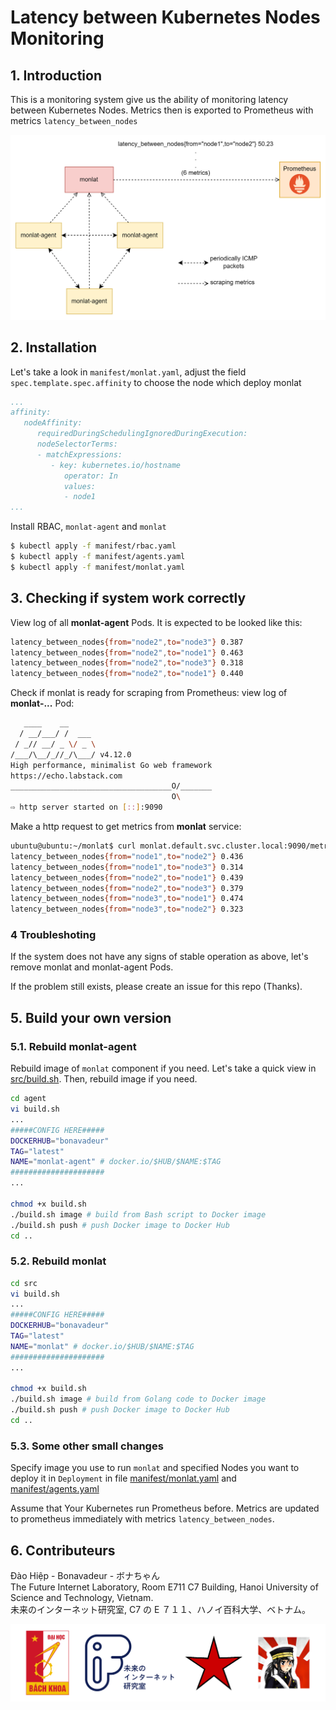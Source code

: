 # Latency between Kubernetes Nodes Monitoring

## 1. Introduction

This is a monitoring system give us the ability of monitoring latency between Kubernetes Nodes. Metrics then is exported to Prometheus with metrics `latency_between_nodes`

![alt](images/arch.png)


## 2. Installation

Let's take a look in `manifest/monlat.yaml`, adjust the field `spec.template.spec.affinity` to choose the node which deploy monlat

```yaml
...
affinity:
   nodeAffinity:
      requiredDuringSchedulingIgnoredDuringExecution:
      nodeSelectorTerms:
      - matchExpressions:
         - key: kubernetes.io/hostname
            operator: In
            values:
            - node1
...
```

Install RBAC, `monlat-agent` and `monlat`

```bash
$ kubectl apply -f manifest/rbac.yaml
$ kubectl apply -f manifest/agents.yaml
$ kubectl apply -f manifest/monlat.yaml
```

## 3. Checking if system work correctly

View log of all **monlat-agent** Pods. It is expected to be looked like this:

```bash
latency_between_nodes{from="node2",to="node3"} 0.387
latency_between_nodes{from="node2",to="node1"} 0.463
latency_between_nodes{from="node2",to="node3"} 0.318
latency_between_nodes{from="node2",to="node1"} 0.440
```

Check if monlat is ready for scraping from Prometheus: view log of **monlat-...** Pod:

```bash
   ____    __
  / __/___/ /  ___
 / _// __/ _ \/ _ \
/___/\__/_//_/\___/ v4.12.0
High performance, minimalist Go web framework
https://echo.labstack.com
____________________________________O/_______
                                    O\
⇨ http server started on [::]:9090
```

Make a http request to get metrics from **monlat** service:

```bash
ubuntu@ubuntu:~/monlat$ curl monlat.default.svc.cluster.local:9090/metrics
latency_between_nodes{from="node1",to="node2"} 0.436
latency_between_nodes{from="node1",to="node3"} 0.314
latency_between_nodes{from="node2",to="node1"} 0.439
latency_between_nodes{from="node2",to="node3"} 0.379
latency_between_nodes{from="node3",to="node1"} 0.474
latency_between_nodes{from="node3",to="node2"} 0.323
```

### 4 Troubleshoting

If the system does not have any signs of stable operation as above, let's remove monlat and monlat-agent Pods.

If the problem still exists, please create an issue for this repo (Thanks).

## 5. Build your own version

### 5.1. Rebuild monlat-agent

Rebuild image of `monlat` component if you need. Let's take a quick view in [src/build.sh](src/build.sh). Then, rebuild image if you need.

```bash
cd agent
vi build.sh
...
#####CONFIG HERE#####
DOCKERHUB="bonavadeur"
TAG="latest"
NAME="monlat-agent" # docker.io/$HUB/$NAME:$TAG
#####################
...

chmod +x build.sh
./build.sh image # build from Bash script to Docker image
./build.sh push # push Docker image to Docker Hub
cd ..
```

### 5.2. Rebuild monlat

```bash
cd src
vi build.sh
...
#####CONFIG HERE#####
DOCKERHUB="bonavadeur"
TAG="latest"
NAME="monlat" # docker.io/$HUB/$NAME:$TAG
#####################
...

chmod +x build.sh
./build.sh image # build from Golang code to Docker image
./build.sh push # push Docker image to Docker Hub
cd ..
```

### 5.3. Some other small changes

Specify image you use to run `monlat` and specified Nodes you want to deploy it in `Deployment` in file [manifest/monlat.yaml](manifest/monlat.yaml) and [manifest/agents.yaml](manifest/agents.yaml)

Assume that Your Kubernetes run Prometheus before. Metrics are updated to prometheus immediately with metrics `latency_between_nodes`.

## 6. Contributeurs

Đào Hiệp - Bonavadeur - ボナちゃん  
The Future Internet Laboratory, Room E711 C7 Building, Hanoi University of Science and Technology, Vietnam.  
未来のインターネット研究室, C7 の E ７１１、ハノイ百科大学、ベトナム。  

![alt](images/github-wp.png)
